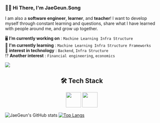 ### 🙋‍♂️ Hi There, I'm **JaeGeun.Song** 


I am also a **software engineer**, **learner**, and **teacher**! I want to develop myself through constant learning and questions, share what I have learned with people around me, and grow up together.

🖥️ **I’m currently working on** : `Machine Learning Infra Structure` </br>
🌱 **I'm currently learning** : `Machine Learning Infra Structure Frameworks` </br>
🤔 **interest in technology** : `Backend`, `Infra Structure` </br>
⁉ **Another interest** : `Financial engineering`, `economics` 

<a href="https://www.notion.so/Computer-Engineering-3337f4e7ad3f4fd79625b6f965e1a2fe" target="_blank"><img src="https://img.shields.io/badge/Notion-333333?style=flat-square&logo=Notion&logoColor=ffffff"/></a>

## <div align=center> 🛠️ Tech Stack </div>
<div align=center>
  <image src="https://user-images.githubusercontent.com/74893599/150675102-cef608b1-89f1-4ff7-9271-45497d8c8f3c.png" height="50">
  <image src="https://user-images.githubusercontent.com/74893599/150675145-042225ab-87e9-4f71-91cf-7e3b530339f2.png" height="50">
</div>

![JaeGeun's GitHub stats](https://github-readme-stats.vercel.app/api?username=serberoos&show_icons=true&theme=swift)
[![Top Langs](https://github-readme-stats.vercel.app/api/top-langs/?username=serberoos)](https://github.com/anuraghazra/github-readme-stats)
